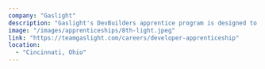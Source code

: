 ```yaml
---
company: "Gaslight"
description: "Gaslight's DevBuilders apprentice program is designed to match client companies looking to build a development team with enthusiastic, high aptitude beginning developers."
image: "/images/apprenticeships/8th-light.jpeg"
link: "https://teamgaslight.com/careers/developer-apprenticeship"
location:
  - "Cincinnati, Ohio"
---
```

